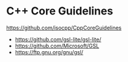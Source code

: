 # C++ Core Guidelines

https://github.com/isocpp/CppCoreGuidelines

+ https://github.com/gsl-lite/gsl-lite/
+ https://github.com/Microsoft/GSL
+ https://ftp.gnu.org/gnu/gsl/
